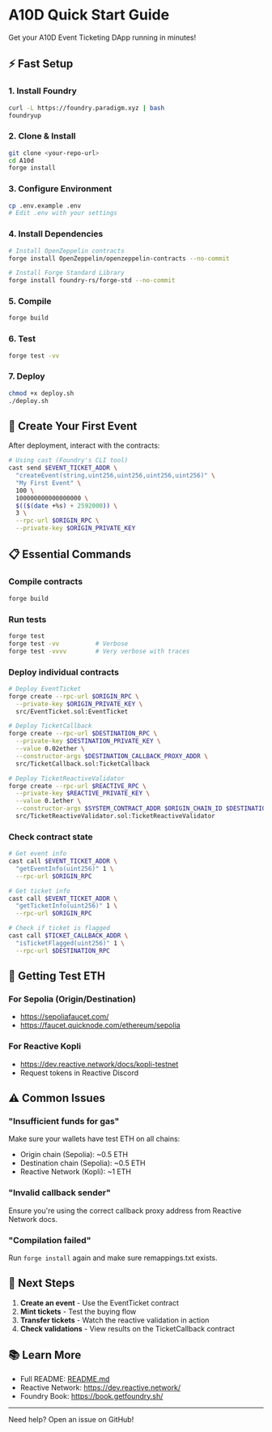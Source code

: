 # A10D Quick Start Guide

Get your A10D Event Ticketing DApp running in minutes!

## ⚡ Fast Setup

### 1. Install Foundry

```bash
curl -L https://foundry.paradigm.xyz | bash
foundryup
```

### 2. Clone & Install

```bash
git clone <your-repo-url>
cd A10d
forge install
```

### 3. Configure Environment

```bash
cp .env.example .env
# Edit .env with your settings
```

### 4. Install Dependencies

```bash
# Install OpenZeppelin contracts
forge install OpenZeppelin/openzeppelin-contracts --no-commit

# Install Forge Standard Library
forge install foundry-rs/forge-std --no-commit
```

### 5. Compile

```bash
forge build
```

### 6. Test

```bash
forge test -vv
```

### 7. Deploy

```bash
chmod +x deploy.sh
./deploy.sh
```

## 🎫 Create Your First Event

After deployment, interact with the contracts:

```bash
# Using cast (Foundry's CLI tool)
cast send $EVENT_TICKET_ADDR \
  "createEvent(string,uint256,uint256,uint256,uint256)" \
  "My First Event" \
  100 \
  100000000000000000 \
  $(($(date +%s) + 2592000)) \
  3 \
  --rpc-url $ORIGIN_RPC \
  --private-key $ORIGIN_PRIVATE_KEY
```

## 📋 Essential Commands

### Compile contracts
```bash
forge build
```

### Run tests
```bash
forge test
forge test -vv          # Verbose
forge test -vvvv        # Very verbose with traces
```

### Deploy individual contracts
```bash
# Deploy EventTicket
forge create --rpc-url $ORIGIN_RPC \
  --private-key $ORIGIN_PRIVATE_KEY \
  src/EventTicket.sol:EventTicket

# Deploy TicketCallback
forge create --rpc-url $DESTINATION_RPC \
  --private-key $DESTINATION_PRIVATE_KEY \
  --value 0.02ether \
  --constructor-args $DESTINATION_CALLBACK_PROXY_ADDR \
  src/TicketCallback.sol:TicketCallback

# Deploy TicketReactiveValidator
forge create --rpc-url $REACTIVE_RPC \
  --private-key $REACTIVE_PRIVATE_KEY \
  --value 0.1ether \
  --constructor-args $SYSTEM_CONTRACT_ADDR $ORIGIN_CHAIN_ID $DESTINATION_CHAIN_ID $EVENT_TICKET_ADDR $TICKET_CALLBACK_ADDR \
  src/TicketReactiveValidator.sol:TicketReactiveValidator
```

### Check contract state
```bash
# Get event info
cast call $EVENT_TICKET_ADDR \
  "getEventInfo(uint256)" 1 \
  --rpc-url $ORIGIN_RPC

# Get ticket info
cast call $EVENT_TICKET_ADDR \
  "getTicketInfo(uint256)" 1 \
  --rpc-url $ORIGIN_RPC

# Check if ticket is flagged
cast call $TICKET_CALLBACK_ADDR \
  "isTicketFlagged(uint256)" 1 \
  --rpc-url $DESTINATION_RPC
```

## 🔑 Getting Test ETH

### For Sepolia (Origin/Destination)
- https://sepoliafaucet.com/
- https://faucet.quicknode.com/ethereum/sepolia

### For Reactive Kopli
- https://dev.reactive.network/docs/kopli-testnet
- Request tokens in Reactive Discord

## ⚠️ Common Issues

### "Insufficient funds for gas"
Make sure your wallets have test ETH on all chains:
- Origin chain (Sepolia): ~0.5 ETH
- Destination chain (Sepolia): ~0.5 ETH  
- Reactive Network (Kopli): ~1 ETH

### "Invalid callback sender"
Ensure you're using the correct callback proxy address from Reactive Network docs.

### "Compilation failed"
Run `forge install` again and make sure remappings.txt exists.

## 🎯 Next Steps

1. **Create an event** - Use the EventTicket contract
2. **Mint tickets** - Test the buying flow
3. **Transfer tickets** - Watch the reactive validation in action
4. **Check validations** - View results on the TicketCallback contract

## 📚 Learn More

- Full README: [README.md](./README.md)
- Reactive Network: https://dev.reactive.network/
- Foundry Book: https://book.getfoundry.sh/

---

Need help? Open an issue on GitHub!
